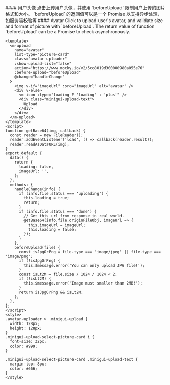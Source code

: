 <cn>
#### 用户头像
点击上传用户头像，并使用 `beforeUpload` 限制用户上传的图片格式和大小。
`beforeUpload` 的返回值可以是一个 Promise 以支持异步处理，如服务端校验等
</cn>

<us>
#### Avatar
Click to upload user's avatar, and validate size and format of picture with `beforeUpload`.
The return value of function `beforeUpload` can be a Promise to check asynchronously.
</us>

```vue
<template>
  <m-upload
    name="avatar"
    list-type="picture-card"
    class="avatar-uploader"
    :show-upload-list="false"
    action="https://www.mocky.io/v2/5cc8019d300000980a055e76"
    :before-upload="beforeUpload"
    @change="handleChange"
  >
    <img v-if="imageUrl" :src="imageUrl" alt="avatar" />
    <div v-else>
      <m-icon :type="loading ? 'loading' : 'plus'" />
      <div class="minigui-upload-text">
        Upload
      </div>
    </div>
  </m-upload>
</template>
<script>
function getBase64(img, callback) {
  const reader = new FileReader();
  reader.addEventListener('load', () => callback(reader.result));
  reader.readAsDataURL(img);
}
export default {
  data() {
    return {
      loading: false,
      imageUrl: '',
    };
  },
  methods: {
    handleChange(info) {
      if (info.file.status === 'uploading') {
        this.loading = true;
        return;
      }
      if (info.file.status === 'done') {
        // Get this url from response in real world.
        getBase64(info.file.originFileObj, imageUrl => {
          this.imageUrl = imageUrl;
          this.loading = false;
        });
      }
    },
    beforeUpload(file) {
      const isJpgOrPng = file.type === 'image/jpeg' || file.type === 'image/png';
      if (!isJpgOrPng) {
        this.$message.error('You can only upload JPG file!');
      }
      const isLt2M = file.size / 1024 / 1024 < 2;
      if (!isLt2M) {
        this.$message.error('Image must smaller than 2MB!');
      }
      return isJpgOrPng && isLt2M;
    },
  },
};
</script>
<style>
.avatar-uploader > .minigui-upload {
  width: 128px;
  height: 128px;
}
.minigui-upload-select-picture-card i {
  font-size: 32px;
  color: #999;
}

.minigui-upload-select-picture-card .minigui-upload-text {
  margin-top: 8px;
  color: #666;
}
</style>
```

